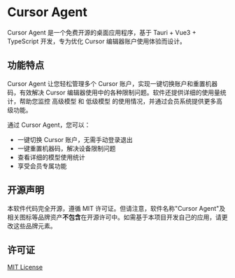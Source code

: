 # Cursor Agent

Cursor Agent 是一个免费开源的桌面应用程序，基于 Tauri + Vue3 + TypeScript 开发，专为优化 Cursor 编辑器账户使用体验而设计。

## 功能特点

Cursor Agent 让您轻松管理多个 Cursor 账户，实现一键切换账户和重置机器码，有效解决 Cursor 编辑器使用中的各种限制问题。软件还提供详细的使用量统计，帮助您监控 高级模型 和 低级模型 的使用情况，并通过会员系统提供更多高级功能。

通过 Cursor Agent，您可以：

- 一键切换 Cursor 账户，无需手动登录退出
- 一键重置机器码，解决设备限制问题
- 查看详细的模型使用统计
- 享受会员专属功能

## 开源声明

本软件代码完全开源，遵循 MIT 许可证。但请注意，软件名称"Cursor Agent"及相关图标等品牌资产**不包含**在开源许可中。如需基于本项目开发自己的应用，请更改这些品牌元素。

## 许可证

[MIT License](LICENSE)
